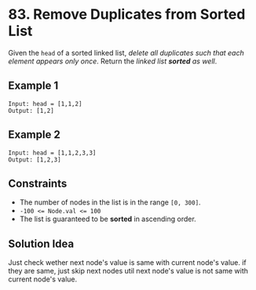 # 83. Remove Duplicates from Sorted List
Given the `head` of a sorted linked list, *delete all duplicates such that each element appears only once*. Return the *linked list **sorted** as well*.

## **Example 1**
```
Input: head = [1,1,2]
Output: [1,2]
```

## **Example 2**
```
Input: head = [1,1,2,3,3]
Output: [1,2,3]
``` 

## **Constraints**
- The number of nodes in the list is in the range `[0, 300]`.
- `-100 <= Node.val <= 100`
- The list is guaranteed to be **sorted** in ascending order.

## **Solution Idea**
Just check wether next node's value is same with current node's value.
if they are same, just skip next nodes util next node's value is not same with current node's value.
